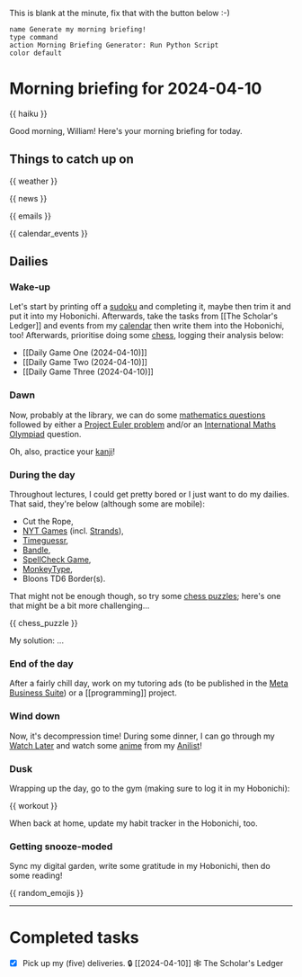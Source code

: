 This is blank at the minute, fix that with the button below :-)

```button
name Generate my morning briefing!
type command
action Morning Briefing Generator: Run Python Script
color default
```

# Morning briefing for 2024-04-10

{{ haiku }}

Good morning, William! Here's your morning briefing for today.

## Things to catch up on

{{ weather }}

{{ news }}

{{ emails }}

{{ calendar_events }}

## Dailies

### Wake-up

Let's start by printing off a [sudoku](https://www.dailysudoku.com/sudoku/today.shtml) and completing it, maybe then trim it and put it into my Hobonichi. Afterwards, take the tasks from [[The Scholar's Ledger]] and events from my [calendar](https://calendar.google.com/calendar/u/0/r/week) then write them into the Hobonichi, too! Afterwards, prioritise doing some [chess](https://www.chess.com/play/online), logging their analysis below:

- [[Daily Game One (2024-04-10)]]
- [[Daily Game Two (2024-04-10)]]
- [[Daily Game Three (2024-04-10)]]

### Dawn

Now, probably at the library, we can do some [mathematics questions](数学の独学) followed by either a [Project Euler problem](https://projecteuler.net/archives) and/or an [International Maths Olympiad](obsidian://open?vault=content&file=IMO%20Questions%2Fmds%2Fmds) question.

Oh, also, practice your [kanji](https://www.wanikani.com/dashboard)!

### During the day

Throughout lectures, I could get pretty bored or I just want to do my dailies. That said, they're below (although some are mobile):

- Cut the Rope,
- [NYT Games](https://www.nytimes.com/crosswords) (incl. [Strands](https://www.nytimes.com/games/strands)),
- [Timeguessr](https://www.timeguessr.com),
- [Bandle](https://www.bandle.app),
- [SpellCheck Game](https://spellcheckgame.com),
- [MonkeyType](https://www.monkeytype.com),
- Bloons TD6 Border(s).

That might not be enough though, so try some [chess puzzles](https://www.chess.com/puzzles); here's one that might be a bit more challenging...

{{ chess_puzzle }}


My solution:
...


### End of the day

After a fairly chill day, work on my tutoring ads (to be published in the [Meta Business Suite](https://business.facebook.com/latest/home?business_id=1305042233632955&asset_id=104513289065682)) or a [[programming]] project.

### Wind down

Now, it's decompression time! During some dinner, I can go through my [Watch Later](https://www.youtube.com/playlist?list=WL) and watch some [anime](aniwave.to/home) from my [Anilist](https://anilist.co/user/unkokaeru/animelist)!

### Dusk

Wrapping up the day, go to the gym (making sure to log it in my Hobonichi):

{{ workout }}

When back at home, update my habit tracker in the Hobonichi, too.

### Getting snooze-moded

Sync my digital garden, write some gratitude in my Hobonichi, then do some reading!

{{ random_emojis }}

---
# Completed tasks

- [x] Pick up my (five) deliveries. 🔒 [[2024-04-10]] 🕸️ The Scholar's Ledger
